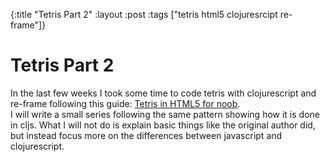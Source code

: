 {:title "Tetris Part 2"
 :layout :post
 :tags  ["tetris html5 clojuresrcipt re-frame"]}

# Tetris Part 2

In the last few weeks I took some time to code tetris with clojurescript and re-frame following this guide: 
[Tetris in HTML5 for noob](http://www.drewbuck.com/tetris-in-html5-for-noobs/).  
I will write a small series following the same pattern showing how it is done in cljs. What I will not do is explain
basic things like the original author did, but instead focus more on the differences between javascript and 
clojurescript.